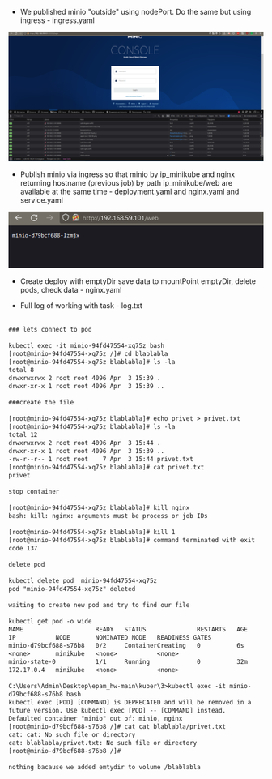 * We published minio "outside" using nodePort. Do the same but using ingress - ingress.yaml

![image](https://raw.githubusercontent.com/runalsh/epam_hw/main/kuber/3/1.PNG)

* Publish minio via ingress so that minio by ip_minikube and nginx returning hostname (previous job) by path ip_minikube/web are available at the same time -  deployment.yaml and nginx.yaml and service.yaml

![image](https://raw.githubusercontent.com/runalsh/epam_hw/main/kuber/3/2.PNG)

* Create deploy with emptyDir save data to mountPoint emptyDir, delete pods, check data -  nginx.yaml

* Full log of working with task - log.txt
```
 
### lets connect to pod

kubectl exec -it minio-94fd47554-xq75z bash
[root@minio-94fd47554-xq75z /]# cd blablabla
[root@minio-94fd47554-xq75z blablabla]# ls -la
total 8
drwxrwxrwx 2 root root 4096 Apr  3 15:39 .
drwxr-xr-x 1 root root 4096 Apr  3 15:39 ..

###create the file

[root@minio-94fd47554-xq75z blablabla]# echo privet > privet.txt
[root@minio-94fd47554-xq75z blablabla]# ls -la
total 12
drwxrwxrwx 2 root root 4096 Apr  3 15:44 .
drwxr-xr-x 1 root root 4096 Apr  3 15:39 ..
-rw-r--r-- 1 root root    7 Apr  3 15:44 privet.txt
[root@minio-94fd47554-xq75z blablabla]# cat privet.txt
privet

stop container

[root@minio-94fd47554-xq75z blablabla]# kill nginx
bash: kill: nginx: arguments must be process or job IDs

[root@minio-94fd47554-xq75z blablabla]# kill 1
[root@minio-94fd47554-xq75z blablabla]# command terminated with exit code 137

delete pod

kubectl delete pod  minio-94fd47554-xq75z
pod "minio-94fd47554-xq75z" deleted

waiting to create new pod and try to find our file

kubectl get pod -o wide
NAME                    READY   STATUS              RESTARTS   AGE   IP           NODE       NOMINATED NODE   READINESS GATES
minio-d79bcf688-s76b8   0/2     ContainerCreating   0          6s    <none>       minikube   <none>           <none>
minio-state-0           1/1     Running             0          32m   172.17.0.4   minikube   <none>           <none>

C:\Users\Admin\Desktop\epam_hw-main\kuber\3>kubectl exec -it minio-d79bcf688-s76b8 bash
kubectl exec [POD] [COMMAND] is DEPRECATED and will be removed in a future version. Use kubectl exec [POD] -- [COMMAND] instead.
Defaulted container "minio" out of: minio, nginx
[root@minio-d79bcf688-s76b8 /]# cat cat blablabla/privet.txt
cat: cat: No such file or directory
cat: blablabla/privet.txt: No such file or directory
[root@minio-d79bcf688-s76b8 /]#

nothing bacause we added emtydir to volume /blablabla







